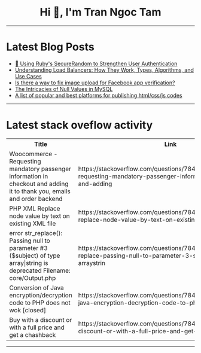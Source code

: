 <h1 align="center">Hi 👋, I'm Tran Ngoc Tam</h1>

---

# Latest Blog Posts 
<!-- BLOG-POST-LIST:START -->
- [💎 Using Ruby&#39;s SecureRandom to Strengthen User Authentication](https://dev.to/take0420/using-rubys-securerandom-to-strengthen-user-authentication-he3)
- [Understanding Load Balancers: How They Work, Types, Algorithms, and Use Cases](https://dev.to/imabhinavdev/understanding-load-balancers-how-they-work-types-algorithms-and-use-cases-3b1l)
- [Is there a way to fix image upload for Facebook app verification?](https://dev.to/thesiv95/is-there-a-way-to-fix-image-upload-for-facebook-app-verification-31gf)
- [The Intricacies of Null Values in MySQL](https://dev.to/sachigoto/how-nulls-are-treated-in-mysql-pml)
- [A list of popular and best platforms for publishing html/css/js codes](https://dev.to/tidycoder/a-list-of-popular-and-best-platforms-for-publishing-htmlcssjs-codes-56aa)
<!-- BLOG-POST-LIST:END -->

---

# Latest stack oveflow activity
<table>
  <tr><th>Title</th><th>Link</th></tr>
  <!-- STACKOVERFLOW:START --><tr><td>Woocommerce - Requesting mandatory passenger information in checkout and adding it to thank you, emails and order backend</td><td>https://stackoverflow.com/questions/78468060/woocommerce-requesting-mandatory-passenger-information-in-checkout-and-adding</td></tr><tr><td>PHP XML Replace node value by text on existing XML file</td><td>https://stackoverflow.com/questions/78467975/php-xml-replace-node-value-by-text-on-existing-xml-file</td></tr><tr><td>error str_replace&lpar;&rpar;: Passing null to parameter #3 &lpar;$subject&rpar; of type array|string is deprecated Filename: core/Output.php</td><td>https://stackoverflow.com/questions/78467962/error-str-replace-passing-null-to-parameter-3-subject-of-type-arraystrin</td></tr><tr><td>Conversion of Java encryption/decryption code to PHP does not wok [closed]</td><td>https://stackoverflow.com/questions/78467939/conversion-of-java-encryption-decryption-code-to-php-does-not-wok</td></tr><tr><td>Buy with a discount or with a full price and get a chashback</td><td>https://stackoverflow.com/questions/78467777/buy-with-a-discount-or-with-a-full-price-and-get-a-chashback</td></tr><!-- STACKOVERFLOW:END -->
</table>

---


